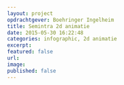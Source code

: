 ```yaml
---
layout: project
opdrachtgever: Boehringer Ingelheim
title: Semintra 2d animatie
date: 2015-05-30 16:22:48
categories: infographic, 2d animatie
excerpt:
featured: false
url:
image:
published: false
---
```

